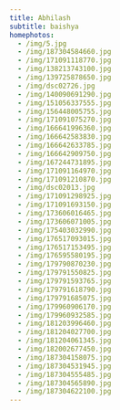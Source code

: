 ```yaml
---
title: Abhilash
subtitle: baishya
homephotos:
  - /img/5.jpg
  - /img/187304584660.jpg
  - /img/171091118770.jpg
  - /img/138213743100.jpg
  - /img/139725878650.jpg
  - /img/dsc02726.jpg
  - /img/140090691290.jpg
  - /img/151056337555.jpg
  - /img/156448005755.jpg
  - /img/171091075270.jpg
  - /img/166641996360.jpg
  - /img/166642583830.jpg
  - /img/166642633785.jpg
  - /img/166642909750.jpg
  - /img/167244731895.jpg
  - /img/171091164970.jpg
  - /img/171091210870.jpg
  - /img/dsc02013.jpg
  - /img/171091298925.jpg
  - /img/171091693150.jpg
  - /img/173606016465.jpg
  - /img/173606071005.jpg
  - /img/175403032990.jpg
  - /img/176517093015.jpg
  - /img/176517153495.jpg
  - /img/176595580195.jpg
  - /img/179790870230.jpg
  - /img/179791550825.jpg
  - /img/179791593765.jpg
  - /img/179791618790.jpg
  - /img/179791685075.jpg
  - /img/179960906170.jpg
  - /img/179960932585.jpg
  - /img/181203996460.jpg
  - /img/181204027700.jpg
  - /img/181204061345.jpg
  - /img/182002677450.jpg
  - /img/187304158075.jpg
  - /img/187304531945.jpg
  - /img/187304555485.jpg
  - /img/187304565890.jpg
  - /img/187304622100.jpg
---
```


